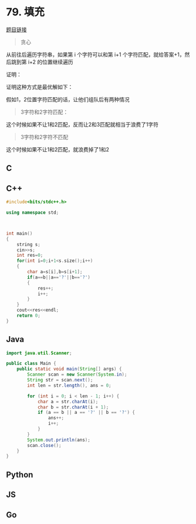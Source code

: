 # 79. 填充

[题目链接](https://kamacoder.com/problempage.php?pid=1119)

> 贪心

从前往后遍历字符串，如果第 i 个字符可以和第 i+1 个字符匹配，就给答案+1，然后跳到第 i+2 的位置继续遍历

证明：

证明这种方式是最优解如下：

假如1，2位置字符匹配的话，让他们组队后有两种情况

> 3字符和2字符匹配：

这个时候如果不让1和2匹配，反而让2和3匹配就相当于浪费了1字符

> 3字符和2字符不匹配

这个时候如果不让1和2匹配，就浪费掉了1和2

## C

## C++
```cpp
#include<bits/stdc++.h>

using namespace std;



int main()
{
    string s;
    cin>>s;
    int res=0;
    for(int i=0;i+1<s.size();i++)
    {
        char a=s[i],b=s[i+1];
        if(a==b||a=='?'||b=='?')
        {
            res++;
            i++;
        }
    }
    cout<<res<<endl;
    return 0;
}
```
## Java

```java
import java.util.Scanner;

public class Main {
    public static void main(String[] args) {
        Scanner scan = new Scanner(System.in);
        String str = scan.next();
        int len = str.length(), ans = 0;

        for (int i = 0; i < len - 1; i++) {
            char a = str.charAt(i);
            char b = str.charAt(i + 1);
            if (a == b || a == '?' || b == '?') {
                ans++;
                i++;
            }
        }
        System.out.println(ans);
        scan.close();
    }
}
```

## Python

## JS

## Go
